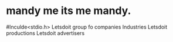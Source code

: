 # mandy me its me mandy.
#Inculde<stdio.h>
Letsdoit group fo companies 
Industries 
Letsdoit productions
Letsdoit advertisers
